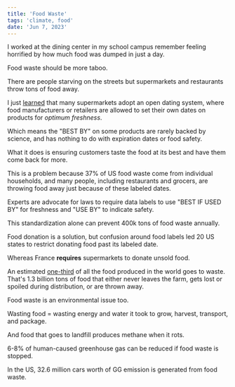 ```yaml
---
title: 'Food Waste'
tags: 'climate, food'
date: 'Jun 7, 2023'
---
```


I worked at the dining center in my school campus remember feeling horrified by how much food was dumped in just a day.

Food waste should be more taboo.

There are people starving on the streets but supermarkets and restaurants throw tons of food away.

I just [learned](https://www.youtube.com/watch?v=jDg8DQl7ZeQ) that many supermarkets adopt an open dating system, where food manufacturers or retailers are allowed to set their own dates on products for _optimum freshness_.

Which means the "BEST BY" on some products are rarely backed by science, and has nothing to do with expiration dates or food safety.

What it does is ensuring customers taste the food at its best and have them come back for more.

This is a problem because 37% of US food waste come from individual households, and many people, including restaurants and grocers, are throwing food away just because of these labeled dates.

Experts are advocate for laws to require data labels to use "BEST IF USED BY" for freshness and "USE BY" to indicate safety.

This standardization alone can prevent 400k tons of food waste annually.

Food donation is a solution, but confusion around food labels led 20 US states to restrict donating food past its labeled date.

Whereas France **requires** supermarkets to donate unsold food.

An estimated [one-third](https://www.worldwildlife.org/stories/fight-climate-change-by-preventing-food-waste) of all the food produced in the world goes to waste. That's 1.3 billion tons of food that either never leaves the farm, gets lost or spoiled during distribution, or are thrown away.

Food waste is an environmental issue too.

Wasting food = wasting energy and water it took to grow, harvest, transport, and package.

And food that goes to landfill produces methane when it rots.

6-8% of human-caused greenhouse gas can be reduced if food waste is stopped.

In the US, 32.6 million cars worth of GG emission is generated from food waste.
